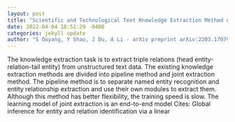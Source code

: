 ```yaml
--- 
layout: post 
title: "Scientific and Technological Text Knowledge Extraction Method of based on Word Mixing and GRU" 
date: 2022-04-04 16:51:29 -0400 
categories: jekyll update 
author: "S Ouyang, Y Shao, J Du, A Li - arXiv preprint arXiv:2203.17079, 2022" 
--- 
```

The knowledge extraction task is to extract triple relations (head entity-relation-tail entity) from unstructured text data. The existing knowledge extraction methods are divided into pipeline method and joint extraction method. The pipeline method is to separate named entity recognition and entity relationship extraction and use their own modules to extract them. Although this method has better flexibility, the training speed is slow. The learning model of joint extraction is an end-to-end model Cites: Global inference for entity and relation identification via a linear